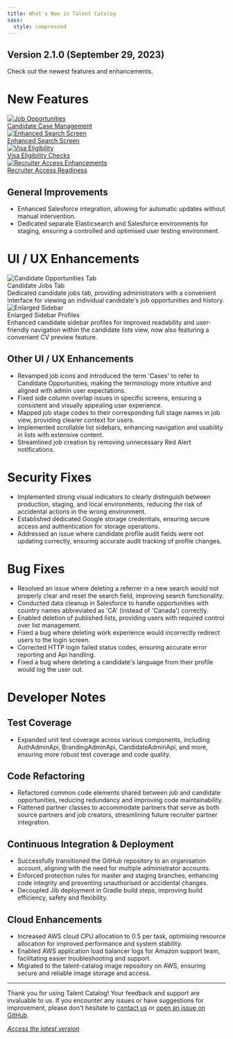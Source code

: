 ```yaml
---
title: What's New in Talent Catalog
sass:
  style: compressed
---
```


## Version 2.1.0 (September 29, 2023)

Check out the newest features and enhancements.

# New Features

<div class="card-container">

  <a href="./v210/candidate_opportunities" class="card">
    <img src="./assets/images/v210/CandidateOpportunities.png" alt="Job Opportunities" class="card-image">
    <div class="card-title">Candidate Case Management</div>
  </a>
  
  <a href="./v210/enhanced_search" class="card">
    <img src="./assets/images/v210/EnhancedSearch.png" alt="Enhanced Search Screen" class="card-image">
    <div class="card-title">Enhanced Search Screen</div>
  </a>

</div>

<div class="card-container">

  <a href="./v210/visa_eligibility_details" class="card">
    <img src="./assets/images/v210/CanadaVisaChecks.png" alt="Visa Eligibility" class="card-image">
    <div class="card-title">Visa Eligibility Checks</div>
  </a>

  <a href="./v210/recruiter_access_related_enhancements" class="card">
    <img src="./assets/images/v210/JobCreator.png" alt="Recruiter Access Enhancements" class="card-image">
    <div class="card-title">Recruiter Access Readiness</div>
  </a>

</div>

## General Improvements

- Enhanced Salesforce integration, allowing for automatic updates without manual intervention.
- Dedicated separate Elasticsearch and Salesforce environments for staging, ensuring a controlled and optimised
  user testing environment.

  
# UI / UX Enhancements

<div class="card-container">

  <div class="card-no-border">
    <img src="./assets/images/v210/CandidateOpportunitiesTab.png" alt="Candidate Opportunities Tab" class="card-image">
    <div class="card-title">Candidate Jobs Tab</div>
    <div class="card-description">
      Dedicated candidate jobs tab, providing administrators with a convenient interface for viewing an individual 
      candidate's job opportunities and history.
    </div>
  </div>

  <div class="card-no-border">
    <img src="./assets/images/v210/EnlargedSidebarProfiles.png" alt="Enlarged Sidebar" class="card-image">
    <div class="card-title">Enlarged Sidebar Profiles</div>
    <div class="card-description">
      Enhanced candidate sidebar profiles for improved readability and user-friendly navigation within the candidate 
      lists view, now also featuring a convenient CV preview feature.
    </div>
  </div>

</div>

## Other UI / UX Enhancements 

- Revamped job icons and introduced the term 'Cases' to refer to Candidate Opportunities, making the terminology more 
intuitive and aligned with admin user expectations.
- Fixed side column overlap issues in specific screens, ensuring a consistent and visually appealing user experience.
- Mapped job stage codes to their corresponding full stage names in job view, providing clearer context for users.
- Implemented scrollable list sidebars, enhancing navigation and usability in lists with extensive content.
- Streamlined job creation by removing unnecessary Red Alert notifications.


# Security Fixes

- Implemented strong visual indicators to clearly distinguish between production, staging, and local environments, 
reducing the risk of accidental actions in the wrong environment.
- Established dedicated Google storage credentials, ensuring secure access and authentication for storage operations.
- Addressed an issue where candidate profile audit fields were not updating correctly, ensuring accurate audit tracking
  of profile changes.


# Bug Fixes

- Resolved an issue where deleting a referrer in a new search would not properly clear and reset the search field, 
improving search functionality.
- Conducted data cleanup in Salesforce to handle opportunities with country names abbreviated as 'CA' (instead of 
'Canada') correctly.
- Enabled deletion of published lists, providing users with required control over list management.
- Fixed a bug where deleting work experience would incorrectly redirect users to the login screen.
- Corrected HTTP login failed status codes, ensuring accurate error reporting and Api handling.
- Fixed a bug where deleting a candidate's language from their profile would log the user out.


# Developer Notes

## Test Coverage

- Expanded unit test coverage across various components, including AuthAdminApi, BrandingAdminApi, CandidateAdminApi, 
and more, ensuring more robust test coverage and code quality.

## Code Refactoring
- Refactored common code elements shared between job and candidate opportunities, reducing redundancy and improving
  code maintainability.
- Flattened partner classes to accommodate partners that serve as both source partners and job creators, streamlining
  future recruiter partner integration.

## Continuous Integration & Deployment
- Successfully transitioned the GitHub repository to an organisation account, aligning with the need for multiple
  administrator accounts.
- Enforced protection rules for master and staging branches, enhancing code integrity and preventing unauthorised or 
accidental changes.
- Decoupled Jib deployment in Gradle build steps, improving build efficiency, safety and flexibility.

## Cloud Enhancements
- Increased AWS cloud CPU allocation to 0.5 per task, optimising resource allocation for improved performance and system
  stability.
- Enabled AWS application load balancer logs for Amazon support team, facilitating easier troubleshooting and support.
- Migrated to the talent-catalog image repository on AWS, ensuring secure and reliable image storage and access.



---

Thank you for using Talent Catalog! Your feedback and support are invaluable to us. If you encounter any issues or have 
suggestions for improvement, please don't hesitate to [contact us](mailto:support@talentcatalog.org) or 
[open an issue on GitHub](https://github.com/Talent-Catalog/talentcatalog/issues).

*[Access the latest version](https://tctalent.org/admin-portal/login)*
